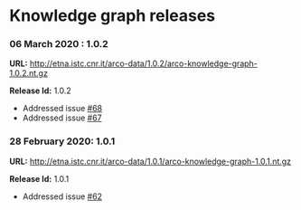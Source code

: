 # Knowledge graph releases

### 06 March 2020 : 1.0.2

**URL:** http://etna.istc.cnr.it/arco-data/1.0.2/arco-knowledge-graph-1.0.2.nt.gz

**Release Id:** 1.0.2

- Addressed issue [#68](https://github.com/ICCD-MiBACT/ArCo/issues/68)
- Addressed issue [#67](https://github.com/ICCD-MiBACT/ArCo/issues/67)

### 28 February 2020: 1.0.1

**URL:** http://etna.istc.cnr.it/arco-data/1.0.1/arco-knowledge-graph-1.0.1.nt.gz

**Release Id:** 1.0.1

- Addressed issue [#62](https://github.com/ICCD-MiBACT/ArCo/issues/62)